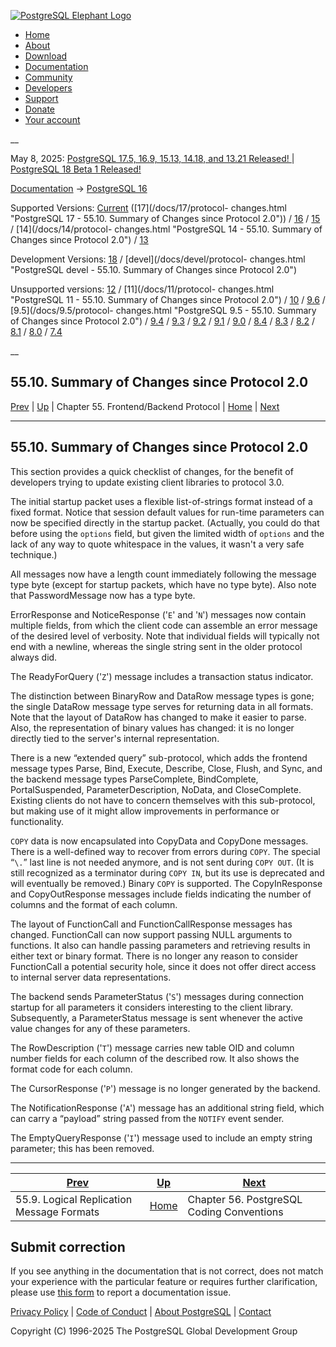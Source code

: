 [ ![PostgreSQL Elephant Logo](/media/img/about/press/elephant.png) ](/)

  * [Home](/ "Home")
  * [About](/about/ "About")
  * [Download](/download/ "Download")
  * [Documentation](/docs/ "Documentation")
  * [Community](/community/ "Community")
  * [Developers](/developer/ "Developers")
  * [Support](/support/ "Support")
  * [Donate](/about/donate/ "Donate")
  * [Your account](/account/ "Your account")

__

May 8, 2025: [ PostgreSQL 17.5, 16.9, 15.13, 14.18, and 13.21 Released! ](/about/news/postgresql-175-169-1513-1418-and-1321-released-3072/) | [ PostgreSQL 18 Beta 1 Released! ](/about/news/postgresql-18-beta-1-released-3070/)

[Documentation](/docs/ "Documentation") -> [PostgreSQL
16](/docs/16/index.html)

Supported Versions: [Current](/docs/current/protocol-changes.html "PostgreSQL
17 - 55.10. Summary of Changes since Protocol 2.0") ([17](/docs/17/protocol-
changes.html "PostgreSQL 17 - 55.10. Summary of Changes since Protocol 2.0"))
/ [16](/docs/16/protocol-changes.html "PostgreSQL 16 - 55.10. Summary of
Changes since Protocol 2.0") / [15](/docs/15/protocol-changes.html "PostgreSQL
15 - 55.10. Summary of Changes since Protocol 2.0") / [14](/docs/14/protocol-
changes.html "PostgreSQL 14 - 55.10. Summary of Changes since Protocol 2.0") /
[13](/docs/13/protocol-changes.html "PostgreSQL 13 - 55.10. Summary of Changes
since Protocol 2.0")

Development Versions: [18](/docs/18/protocol-changes.html "PostgreSQL 18 -
55.10. Summary of Changes since Protocol 2.0") / [devel](/docs/devel/protocol-
changes.html "PostgreSQL devel - 55.10. Summary of Changes since Protocol
2.0")

Unsupported versions: [12](/docs/12/protocol-changes.html "PostgreSQL 12 -
55.10. Summary of Changes since Protocol 2.0") / [11](/docs/11/protocol-
changes.html "PostgreSQL 11 - 55.10. Summary of Changes since Protocol 2.0") /
[10](/docs/10/protocol-changes.html "PostgreSQL 10 - 55.10. Summary of Changes
since Protocol 2.0") / [9.6](/docs/9.6/protocol-changes.html "PostgreSQL 9.6 -
55.10. Summary of Changes since Protocol 2.0") / [9.5](/docs/9.5/protocol-
changes.html "PostgreSQL 9.5 - 55.10. Summary of Changes since Protocol 2.0")
/ [9.4](/docs/9.4/protocol-changes.html "PostgreSQL 9.4 - 55.10. Summary of
Changes since Protocol 2.0") / [9.3](/docs/9.3/protocol-changes.html
"PostgreSQL 9.3 - 55.10. Summary of Changes since Protocol 2.0") /
[9.2](/docs/9.2/protocol-changes.html "PostgreSQL 9.2 - 55.10. Summary of
Changes since Protocol 2.0") / [9.1](/docs/9.1/protocol-changes.html
"PostgreSQL 9.1 - 55.10. Summary of Changes since Protocol 2.0") /
[9.0](/docs/9.0/protocol-changes.html "PostgreSQL 9.0 - 55.10. Summary of
Changes since Protocol 2.0") / [8.4](/docs/8.4/protocol-changes.html
"PostgreSQL 8.4 - 55.10. Summary of Changes since Protocol 2.0") /
[8.3](/docs/8.3/protocol-changes.html "PostgreSQL 8.3 - 55.10. Summary of
Changes since Protocol 2.0") / [8.2](/docs/8.2/protocol-changes.html
"PostgreSQL 8.2 - 55.10. Summary of Changes since Protocol 2.0") /
[8.1](/docs/8.1/protocol-changes.html "PostgreSQL 8.1 - 55.10. Summary of
Changes since Protocol 2.0") / [8.0](/docs/8.0/protocol-changes.html
"PostgreSQL 8.0 - 55.10. Summary of Changes since Protocol 2.0") /
[7.4](/docs/7.4/protocol-changes.html "PostgreSQL 7.4 - 55.10. Summary of
Changes since Protocol 2.0")

__

55.10. Summary of Changes since Protocol 2.0  
---  
[Prev](protocol-logicalrep-message-formats.html "55.9. Logical Replication Message Formats")  | [Up](protocol.html "Chapter 55. Frontend/Backend Protocol") | Chapter 55. Frontend/Backend Protocol | [Home](index.html "PostgreSQL 16.9 Documentation") |  [Next](source.html "Chapter 56. PostgreSQL Coding Conventions")  
  
* * *

## 55.10. Summary of Changes since Protocol 2.0 #

This section provides a quick checklist of changes, for the benefit of
developers trying to update existing client libraries to protocol 3.0.

The initial startup packet uses a flexible list-of-strings format instead of a
fixed format. Notice that session default values for run-time parameters can
now be specified directly in the startup packet. (Actually, you could do that
before using the `options` field, but given the limited width of `options` and
the lack of any way to quote whitespace in the values, it wasn't a very safe
technique.)

All messages now have a length count immediately following the message type
byte (except for startup packets, which have no type byte). Also note that
PasswordMessage now has a type byte.

ErrorResponse and NoticeResponse ('`E`' and '`N`') messages now contain
multiple fields, from which the client code can assemble an error message of
the desired level of verbosity. Note that individual fields will typically not
end with a newline, whereas the single string sent in the older protocol
always did.

The ReadyForQuery ('`Z`') message includes a transaction status indicator.

The distinction between BinaryRow and DataRow message types is gone; the
single DataRow message type serves for returning data in all formats. Note
that the layout of DataRow has changed to make it easier to parse. Also, the
representation of binary values has changed: it is no longer directly tied to
the server's internal representation.

There is a new “extended query” sub-protocol, which adds the frontend message
types Parse, Bind, Execute, Describe, Close, Flush, and Sync, and the backend
message types ParseComplete, BindComplete, PortalSuspended,
ParameterDescription, NoData, and CloseComplete. Existing clients do not have
to concern themselves with this sub-protocol, but making use of it might allow
improvements in performance or functionality.

`COPY` data is now encapsulated into CopyData and CopyDone messages. There is
a well-defined way to recover from errors during `COPY`. The special “`\.`”
last line is not needed anymore, and is not sent during `COPY OUT`. (It is
still recognized as a terminator during `COPY IN`, but its use is deprecated
and will eventually be removed.) Binary `COPY` is supported. The
CopyInResponse and CopyOutResponse messages include fields indicating the
number of columns and the format of each column.

The layout of FunctionCall and FunctionCallResponse messages has changed.
FunctionCall can now support passing NULL arguments to functions. It also can
handle passing parameters and retrieving results in either text or binary
format. There is no longer any reason to consider FunctionCall a potential
security hole, since it does not offer direct access to internal server data
representations.

The backend sends ParameterStatus ('`S`') messages during connection startup
for all parameters it considers interesting to the client library.
Subsequently, a ParameterStatus message is sent whenever the active value
changes for any of these parameters.

The RowDescription ('`T`') message carries new table OID and column number
fields for each column of the described row. It also shows the format code for
each column.

The CursorResponse ('`P`') message is no longer generated by the backend.

The NotificationResponse ('`A`') message has an additional string field, which
can carry a “payload” string passed from the `NOTIFY` event sender.

The EmptyQueryResponse ('`I`') message used to include an empty string
parameter; this has been removed.

* * *

[Prev](protocol-logicalrep-message-formats.html "55.9. Logical Replication Message Formats")  | [Up](protocol.html "Chapter 55. Frontend/Backend Protocol") |  [Next](source.html "Chapter 56. PostgreSQL Coding Conventions")  
---|---|---  
55.9. Logical Replication Message Formats  | [Home](index.html "PostgreSQL 16.9 Documentation") |  Chapter 56. PostgreSQL Coding Conventions  
  
## Submit correction

If you see anything in the documentation that is not correct, does not match
your experience with the particular feature or requires further clarification,
please use [this form](/account/comments/new/16/protocol-changes.html/) to
report a documentation issue.

[Privacy Policy](/about/privacypolicy) | [Code of Conduct](/about/policies/coc/) | [About PostgreSQL](/about/) | [Contact](/about/contact/)  

Copyright (C) 1996-2025 The PostgreSQL Global Development Group

